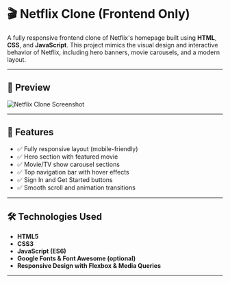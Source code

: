 # 🎬 Netflix Clone (Frontend Only)

A fully responsive frontend clone of Netflix's homepage built using **HTML**, **CSS**, and **JavaScript**. This project mimics the visual design and interactive behavior of Netflix, including hero banners, movie carousels, and a modern layout.

---

## 📸 Preview

![Netflix Clone Screenshot](./assets/screenshot.png)

---

## 🚀 Features

- ✅ Fully responsive layout (mobile-friendly)
- ✅ Hero section with featured movie
- ✅ Movie/TV show carousel sections
- ✅ Top navigation bar with hover effects
- ✅ Sign In and Get Started buttons
- ✅ Smooth scroll and animation transitions

---

## 🛠️ Technologies Used

- **HTML5**
- **CSS3**
- **JavaScript (ES6)**
- **Google Fonts & Font Awesome (optional)**
- **Responsive Design with Flexbox & Media Queries**

---


